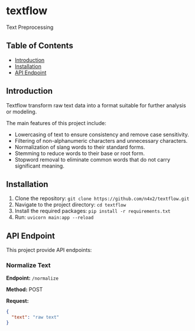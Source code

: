# textflow
Text Preprocessing

## Table of Contents

- [Introduction](#introduction)
- [Installation](#installation)
- [API Endpoint](#api-endpoint)

## Introduction

Textflow transform raw text data into a format suitable for further analysis or modeling.

The main features of this project include:
- Lowercasing of text to ensure consistency and remove case sensitivity.
- Filtering of non-alphanumeric characters and unnecessary characters.
- Normalization of slang words to their standard forms.
- Stemming to reduce words to their base or root form.
- Stopword removal to eliminate common words that do not carry significant meaning.


## Installation
1. Clone the repository: `git clone https://github.com/n4x2/textflow.git`
2. Navigate to the project directory: `cd textflow`
3. Install the required packages: `pip install -r requirements.txt`
4. Run: `uvicorn main:app --reload`

## API Endpoint

This project provide API endpoints:

### Normalize Text

**Endpoint:** `/normalize`

**Method:** POST

**Request:**

```json
{
  "text": "raw text"
}
```

